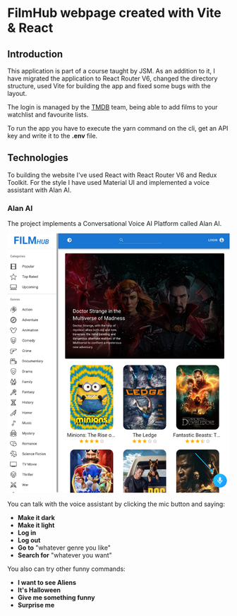 # FilmHub webpage created with Vite & React

## Introduction

This application is part of a course taught by JSM. As an addition to it, I have migrated the application to React Router V6, changed the directory structure, used Vite for building the app and fixed some bugs with the layout.

The login is managed by the [TMDB](https://www.themoviedb.org/) team, being able to add films to your watchlist and favourite lists.

To run the app you have to execute the yarn command on the cli, get an API key and write it to the **.env** file.

## Technologies

To building the website I've used React with React Router V6 and Redux Toolkit. For the style I have used Material UI and implemented a voice assistant with Alan AI.

### Alan AI

The project implements a Conversational Voice AI Platform called Alan AI.

![Voice Assistant location](./Alan-AI.png)

You can talk with the voice assistant by clicking the mic button and saying:

- **Make it dark**
- **Make it light**
- **Log in**
- **Log out**
- **Go to** "whatever genre you like"
- **Search for** "whatever you want"

You also can try other funny commands:

- **I want to see Aliens**
- **It's Halloween**
- **Give me something funny**
- **Surprise me**
